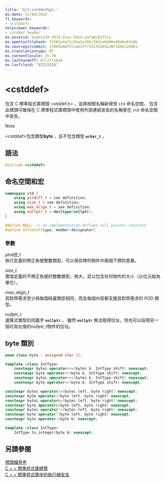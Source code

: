 ```yaml
---
title: '&lt;cstddef&gt;'
ms.date: 11/04/2016
f1_keywords:
- <cstddef>
helpviewer_keywords:
- cstddef header
ms.assetid: be8d1e39-5974-41ee-b41d-eafa6c82ffce
ms.openlocfilehash: f1582a4af1c26e1ef85cf0dce8406a4046a8fe8b
ms.sourcegitcommit: 1f009ab0f2cc4a177f2d1353d5a38f164612bdb1
ms.translationtype: MT
ms.contentlocale: zh-TW
ms.lasthandoff: 07/27/2020
ms.locfileid: "87222520"
---
```

# <a name="ltcstddefgt"></a>&lt;cstddef&gt;

包含 C 標準程式庫標頭 \<stddef.h> ，並將相關名稱新增至 `std` 命名空間。 包含此標頭可確保在 C 標準程式庫標頭中使用外部連結宣告的名稱會在 `std` 命名空間中宣告。

> [!NOTE]
> \<cstddef>包含類型**byte** ，且不包含類型 **`wchar_t`** 。

## <a name="syntax"></a>語法

```cpp
#include <cstddef>
```

## <a name="namespace-and-macros"></a>命名空間和宏

```cpp
namespace std {
    using ptrdiff_t = see definition;
    using size_t = see definition;
    using max_align_t = see definition;
    using nullptr_t = decltype(nullptr);
}

#define NULL  // an implementation-defined null pointer constant
#define offsetof(type, member-designator)
```

### <a name="parameters"></a>參數

*ptrdiff_t*\
執行定義的帶正負號整數類型，可以保存陣列物件中兩個下標的差異。

*size_t*\
實值定義的不帶正負號的整數類型，夠大，足以包含任何物件的大小（以位元組為單位）。

*max_align_t*\
其對齊需求至少與每個純量類型相同，而且每個內容都支援其對齊需求的 POD 類型。

*nullptr_t*\
運算式類型的同義字 **`nullptr`** 。 雖然 **`nullptr`** 無法取得位址，但也可以採用另一個可為左值的*nullptr_t*物件的位址。

## <a name="byte-class"></a>byte 類別

```cpp
enum class byte : unsigned char {};

template <class IntType>
    constexpr byte& operator<<=(byte& b, IntType shift) noexcept;
    constexpr byte operator<<(byte b, IntType shift) noexcept;
    constexpr byte& operator>>=(byte& b, IntType shift) noexcept;
    constexpr byte operator>>(byte b, IntType shift) noexcept;

constexpr byte& operator|=(byte& left, byte right) noexcept;
constexpr byte operator|(byte left, byte right) noexcept;
constexpr byte& operator&=(byte& left, byte right) noexcept;
constexpr byte operator&(byte left, byte right) noexcept;
constexpr byte& operator^=(byte& left, byte right) noexcept;
constexpr byte operator^(byte left, byte right) noexcept;
constexpr byte operator~(byte b) noexcept;

template <class IntType>
    IntType to_integer(byte b) noexcept;
```

## <a name="see-also"></a>另請參閱

[標頭檔參考](../standard-library/cpp-standard-library-header-files.md)\
[C + + 標準程式庫總覽](../standard-library/cpp-standard-library-overview.md)\
[C + + 標準程式庫中的執行緒安全](../standard-library/thread-safety-in-the-cpp-standard-library.md)
